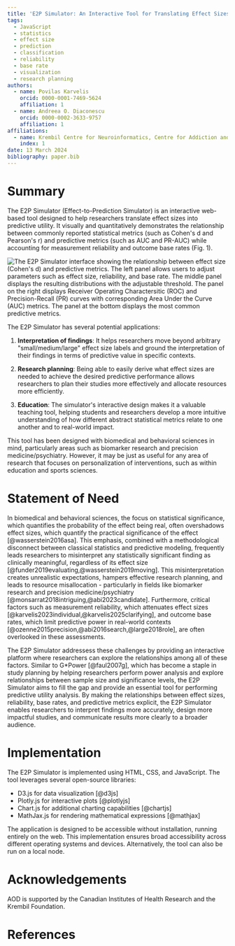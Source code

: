```yaml
---
title: 'E2P Simulator: An Interactive Tool for Translating Effect Sizes into Predictive Utility'
tags:
  - JavaScript
  - statistics
  - effect size
  - prediction
  - classification
  - reliability
  - base rate
  - visualization
  - research planning
authors:
  - name: Povilas Karvelis
    orcid: 0000-0001-7469-5624  
    affiliation: 1
  - name: Andreea O. Diaconescu
    orcid: 0000-0002-3633-9757
    affiliation: 1
affiliations:
  - name: Krembil Centre for Neuroinformatics, Centre for Addiction and Mental Health, University of Toronto, Canada
    index: 1
date: 13 March 2024
bibliography: paper.bib
---
```


# Summary

The E2P Simulator (Effect-to-Prediction Simulator) is an interactive web-based tool designed to help researchers translate effect sizes into predictive utility. It visually and quantitatively demonstrates the relationship between commonly reported statistical metrics (such as Cohen's d and Pearson's r) and predictive metrics (such as AUC and PR-AUC) while accounting for measurement reliability and outcome base rates (Fig. 1).

![The E2P Simulator interface showing the relationship between effect size (Cohen's d) and predictive metrics. The left panel allows users to adjust parameters such as effect size, reliability, and base rate. The middle panel displays the resulting distributions with the adjustable threshold. The panel on the right displays Receiver Operating Charactersitic (ROC) and Precision-Recall (PR) curves with corresponding Area Under the Curve (AUC) metrics. The panel at the bottom displays the most common predictive metrics.](interface_paper.png)

The E2P Simulator has several potential applications:

1. **Interpretation of findings**: It helps researchers move beyond arbitrary "small/medium/large" effect size labels and ground the interpretation of their findings in terms of predictive value in specific contexts.

2. **Research planning**: Being able to easily derive what effect sizes are needed to achieve the desired predictive performance allows researchers to plan their studies more effectively and allocate resources more efficiently.

3. **Education**: The simulator's interactive design makes it a valuable teaching tool, helping students and researchers develop a more intuitive understanding of how different abstract statistical metrics relate to one another and to real-world impact.

This tool has been designed with biomedical and behavioral sciences in mind, particularly areas such as biomarker research and precision medicine/psychiatry. However, it may be just as useful for any area of research that focuses on personalization of interventions, such as within education and sports sciences.

# Statement of Need

In biomedical and behavioral sciences, the focus on statistical significance, which quantifies the probability of the effect being real, often overshadows effect sizes, which quantify the practical significance of the effect [@wasserstein2016asa]. This emphasis, combined with a methodological disconnect between classical statistics and predictive modeling, frequently leads researchers to misinterpret any statistically significant finding as clinically meaningful, regardless of its effect size [@funder2019evaluating,@wasserstein2019moving]. This misinterpretation creates unrealistic expectations, hampers effective research planning, and leads to resource misallocation - particularly in fields like biomarker research and precision medicine/psychiatry [@monsarrat2018intriguing,@abi2023candidate]. Furthermore, critical factors such as measurement reliability, which attenuates effect sizes [@karvelis2023individual,@karvelis2025clarifying], and outcome base rates, which limit predictive power in real-world contexts [@ozenne2015precision,@abi2016search,@large2018role], are often overlooked in these assessments.

The E2P Simulator addressess these challenges by providing an interactive platform where researchers can explore the relationships among all of these factors. Similar to G*Power [@faul2007g], which has become a staple in study planning by helping researchers perform power analysis and explore relationships between sample size and significance levels, the E2P Simulator aims to fill the gap and provide an essential tool for performing predictive utility analysis. By making the relationships between effect sizes, reliability, base rates, and predictive metrics explicit, the E2P Simulator enables researchers to interpret findings more accurately, design more impactful studies, and communicate results more clearly to a broader audience.




# Implementation

The E2P Simulator is implemented using HTML, CSS, and JavaScript. The tool leverages several open-source libraries:

- D3.js for data visualization [@d3js]
- Plotly.js for interactive plots [@plotlyjs]
- Chart.js for additional charting capabilities [@chartjs]
- MathJax.js for rendering mathematical expressions [@mathjax]

The application is designed to be accessible without installation, running entirely on the web. This implementation ensures broad accessibility across different operating systems and devices. Alternatively, the tool can also be run on a local node.

# Acknowledgements

AOD is supported by the Canadian Institutes of Health Research and the Krembil Foundation.

# References 


